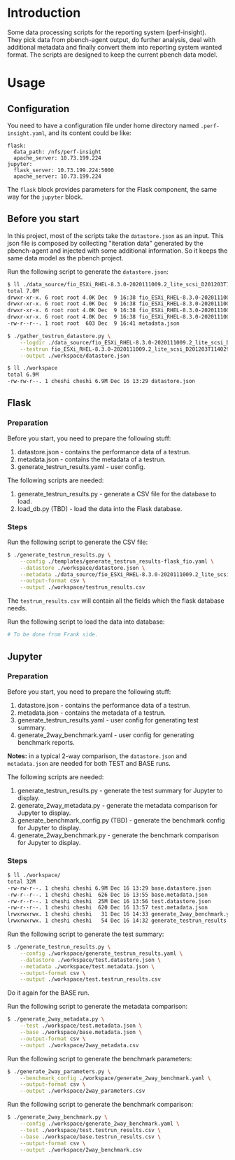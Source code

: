 # Introduction

Some data processing scripts for the reporting system (perf-insight).  
They pick data from pbench-agent output, do further analysis, deal with additional metadata and finally convert them into reporting system wanted format. The scripts are designed to keep the current pbench data model.

# Usage

## Configuration

You need to have a configuration file under home directory named `.perf-insight.yaml`, and its content could be like:

```
flask:
  data_path: /nfs/perf-insight
  apache_server: 10.73.199.224
jupyter:
  flask_server: 10.73.199.224:5000
  apache_server: 10.73.199.224
```

The `flask` block provides parameters for the Flask component, the same way for the `jupyter` block.

## Before you start

In this project, most of the scripts take the `datastore.json` as an input. This json file is composed by collecting "iteration data" generated by the pbench-agent and injected with some additional information. So it keeps the same data model as the pbench project.

Run the following script to generate the `datastore.json`:

```bash
$ ll ./data_source/fio_ESXi_RHEL-8.3.0-2020111009.2_lite_scsi_D201203T114029
total 7.0M
drwxr-xr-x. 6 root root 4.0K Dec  9 16:38 fio_ESXi_RHEL-8.3.0-2020111009.2_lite_scsi_D201203T114029_2020.12.03T03.40.30
drwxr-xr-x. 6 root root 4.0K Dec  9 16:38 fio_ESXi_RHEL-8.3.0-2020111009.2_lite_scsi_D201203T114029_2020.12.03T03.52.20
drwxr-xr-x. 6 root root 4.0K Dec  9 16:38 fio_ESXi_RHEL-8.3.0-2020111009.2_lite_scsi_D201203T114029_2020.12.03T04.04.42
drwxr-xr-x. 6 root root 4.0K Dec  9 16:38 fio_ESXi_RHEL-8.3.0-2020111009.2_lite_scsi_D201203T114029_2020.12.03T04.15.34
-rw-r--r--. 1 root root  603 Dec  9 16:41 metadata.json

$ ./gather_testrun_datastore.py \
    --logdir ./data_source/fio_ESXi_RHEL-8.3.0-2020111009.2_lite_scsi_D201203T114029/ \
    --testrun fio_ESXi_RHEL-8.3.0-2020111009.2_lite_scsi_D201203T114029 \
    --output ./workspace/datastore.json

$ ll ./workspace 
total 6.9M
-rw-rw-r--. 1 cheshi cheshi 6.9M Dec 16 13:29 datastore.json
```

## Flask

### Preparation

Before you start, you need to prepare the following stuff:
1. datastore.json - contains the performance data of a testrun.
2. metadata.json - contains the metadata of a testrun.
3. generate_testrun_results.yaml - user config.

The following scripts are needed:
1. generate_testrun_results.py - generate a CSV file for the database to load.
2. load_db.py (TBD) - load the data into the Flask database.

### Steps

Run the following script to generate the CSV file:

```bash
$ ./generate_testrun_results.py \
    --config ./templates/generate_testrun_results-flask_fio.yaml \
    --datastore ./workspace/datastore.json \
    --metadata ./data_source/fio_ESXi_RHEL-8.3.0-2020111009.2_lite_scsi_D201203T114029/metadata.json \
    --output-format csv \
    --output ./workspace/testrun_results.csv
```

The `testrun_results.csv` will contain all the fields which the flask database needs.

Run the following script to load the data into database:

```bash
# To be done from Frank side.
```

## Jupyter

### Preparation

Before you start, you need to prepare the following stuff:
1. datastore.json - contains the performance data of a testrun.
2. metadata.json - contains the metadata of a testrun.
3. generate_testrun_results.yaml - user config for generating test summary.
4. generate_2way_benchmark.yaml - user config for generating benchmark reports.

**Notes:** in a typical 2-way comparison, the `datastore.json` and `metadata.json` are needed for both TEST and BASE runs.

The following scripts are needed:
1. generate_testrun_results.py - generate the test summary for Jupyter to display.
2. generate_2way_metadata.py - generate the metadata comparison for Jupyter to display.
3. generate_benchmark_config.py (TBD) - generate the benchmark config for Jupyter to display.
4. generate_2way_benchmark.py - generate the benchmark comparison for Jupyter to display.

### Steps

```bash
$ ll ./workspace/
total 32M
-rw-rw-r--. 1 cheshi cheshi 6.9M Dec 16 13:29 base.datastore.json
-rw-r--r--. 1 cheshi cheshi  626 Dec 16 13:55 base.metadata.json
-rw-r--r--. 1 cheshi cheshi  25M Dec 16 13:56 test.datastore.json
-rw-r--r--. 1 cheshi cheshi  620 Dec 16 13:57 test.metadata.json
lrwxrwxrwx. 1 cheshi cheshi   31 Dec 16 14:33 generate_2way_benchmark.yaml -> ../generate_2way_benchmark.yaml
lrwxrwxrwx. 1 cheshi cheshi   54 Dec 16 14:32 generate_testrun_results.yaml -> ../templates/generate_testrun_results-jupyter_fio.yaml
```

Run the following script to generate the test summary:

```bash
$ ./generate_testrun_results.py \
    --config ./workspace/generate_testrun_results.yaml \
    --datastore ./workspace/test.datastore.json \
    --metadata ./workspace/test.metadata.json \
    --output-format csv \
    --output ./workspace/test.testrun_results.csv
```

Do it again for the BASE run.

Run the following script to generate the metadata comparison:

```bash
$ ./generate_2way_metadata.py \
    --test ./workspace/test.metadata.json \
    --base ./workspace/base.metadata.json \
    --output-format csv \
    --output ./workspace/2way_metadata.csv
```

Run the following script to generate the benchmark parameters:

```bash
$ ./generate_2way_parameters.py \
    --benchmark_config ./workspace/generate_2way_benchmark.yaml \
    --output-format csv \
    --output ./workspace/2way_parameters.csv
```

Run the following script to generate the benchmark comparison:

```bash
$ ./generate_2way_benchmark.py \
    --config ./workspace/generate_2way_benchmark.yaml \
    --test ./workspace/test.testrun_results.csv \
    --base ./workspace/base.testrun_results.csv \
    --output-format csv \
    --output ./workspace/2way_benchmark.csv
```
